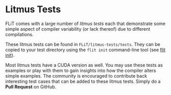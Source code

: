 # Litmus Tests

FLiT comes with a large number of _litmus tests_ each that demonstrate some
simple aspect of compiler variability (or lack thereof) due to different
compilations.

These litmus tests can be found in `FLiT/litmus-tests/tests`.  They can be
copied to your test directory using the `flit init` command-line tool (see
[flit init](flit-command-line.md#flit-init)).

Most litmus tests have a CUDA version as well.  You may use these tests as
examples or play with them to gain insights into how the compiler alters simple
examples.  The community is encouraged to contribute back interesting test
cases that can be added to these litmus tests.  Simply do a **Pull Request** on
GitHub.


